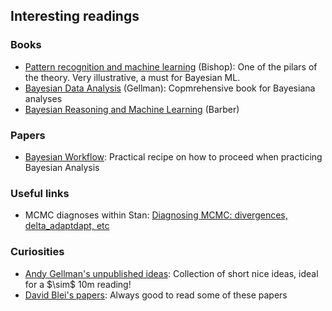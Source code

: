 ## Interesting readings


### Books
<ul>
<li><a href='https://www.microsoft.com/en-us/research/uploads/prod/2006/01/Bishop-Pattern-Recognition-and-Machine-Learning-2006.pdf' target="_blank">Pattern recognition and machine learning</a> (Bishop): One of the pilars of the theory.  Very illustrative, a must for Bayesian ML.
<li><a href="http://www.stat.columbia.edu/~gelman/book/BDA3.pdf" target="_blank">Bayesian Data Analysis</a> (Gellman): Copmrehensive book for Bayesiana analyses
<li><a href='http://web4.cs.ucl.ac.uk/staff/D.Barber/textbook/090310.pdf' target="_blank">Bayesian Reasoning and Machine Learning</a> (Barber)
</ul>

### Papers
<ul>
<li><a href="https://arxiv.org/abs/2011.01808" target="_blank">Bayesian Workflow</a>: Practical recipe on how to proceed when practicing Bayesian Analysis
</ul>

### Useful links
<ul>
<li>MCMC diagnoses within Stan: <a href="https://mc-stan.org/docs/reference-manual/mcmc.html" target="_blank">Diagnosing MCMC: divergences, delta_adaptdapt, etc</a>
</ul>


### Curiosities

<ul>
<li> <a href='http://www.stat.columbia.edu/~gelman/research/unpublished/' target="_blank">Andy Gellman's unpublished ideas</a>: Collection of short nice ideas, ideal for a $\sim$ 10m reading!
<li> <a href="https://www.cs.columbia.edu/~blei/publications.html" target='_blank'>David Blei's papers</a>: Always good to read some of these papers
</ul>



